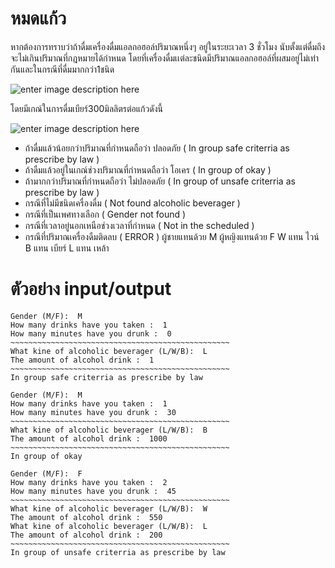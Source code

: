 # หมดแก้ว

หากต้องการทราบว่าถ้าดื่มเครื่องดื่มแอลกอฮอล์ปริมาณหนึ่งๆ อยู่ในระยะเวลา 3 ชั่วโมง นับตั้งแต่ดื่มถึงจะไม่เกินปริมาณที่กฎหมายได้กำหนด โดยที่เครื่องดื่มเเต่ละชนิดมีปริมาณแอลกอฮอล์ที่ผสมอยู่ไม่เท่ากันและในกรณีที่ดื่มมากกว่า1ชนิด

![enter image description here](https://lh3.googleusercontent.com/-BPMDRMvF8OO4qB38b9C8HO81M9XOTIIcepG8wn941BGLTTZVJWMLWYXBrC4-xKfZvhjvwr09ksh)

โดยมีเกณ์ในการดื่มเบียร์300มิลลิตรต่อแก้วดังนี้

![enter image description here](https://lh3.googleusercontent.com/w_AQ_wWNBnF7YqV5aYMj7Mof9UdUiWlYg6jBYWtMSxptdk60J5lEyVJvkFg5gUHZ2GpUhVFtCdeF)

 - ถ้าดื่มแล้วน้อยกว่าปริมาณที่กำหนดถือว่า ปลอดภัย ( In group safe criterria as prescribe by law )
 - ถ้าดืมแล้วอยู่ในเกณ์ช่วงปริมาณที่กำหนดถือว่า โอเคร ( In group of okay )
 - ถ้ามากกว่าปริมาณที่กำหนดถือว่า ไม่ปลอดภัย ( In group of unsafe criterria as prescribe by law )
 - กรณีที่ไม่มีชนิดเครื่องดื่ม ( Not found alcoholic beverager )
 - กรณีที่เป็นเพศทางเลือก ( Gender not found )
 - กรณีที่เวลาอยู่นอกเหนือช่วงเวลาที่กำหนด ( Not in the scheduled )
 - กรณีที่ปริมาณเครื่องดืมติดลบ ( ERROR )
ผู้ชายแทนด้วย M ผู้หญิงแทนด้วย F
W แทน ไวน์
B แทน เบียร์
L แทน เหล้า

# ตัวอย่าง input/output
```
Gender (M/F):  M	
How many drinks have you taken :  1
How many minutes have you drunk :  0
~~~~~~~~~~~~~~~~~~~~~~~~~~~~~~~~~~~~~~~~~~~~~~~~~
What kine of alcoholic beverager (L/W/B):  L
The amount of alcohol drink :  1
~~~~~~~~~~~~~~~~~~~~~~~~~~~~~~~~~~~~~~~~~~~~~~~~~
In group safe criterria as prescribe by law
```
```
Gender (M/F):  M	
How many drinks have you taken :  1
How many minutes have you drunk :  30
~~~~~~~~~~~~~~~~~~~~~~~~~~~~~~~~~~~~~~~~~~~~~~~~~
What kine of alcoholic beverager (L/W/B):  B
The amount of alcohol drink :  1000
~~~~~~~~~~~~~~~~~~~~~~~~~~~~~~~~~~~~~~~~~~~~~~~~~
In group of okay
```
```
Gender (M/F):  F	
How many drinks have you taken :  2
How many minutes have you drunk :  45
~~~~~~~~~~~~~~~~~~~~~~~~~~~~~~~~~~~~~~~~~~~~~~~~~
What kine of alcoholic beverager (L/W/B):  W
The amount of alcohol drink :  550
What kine of alcoholic beverager (L/W/B):  L
The amount of alcohol drink :  200
~~~~~~~~~~~~~~~~~~~~~~~~~~~~~~~~~~~~~~~~~~~~~~~~~
In group of unsafe criterria as prescribe by law
```